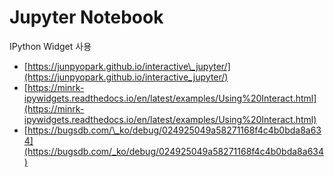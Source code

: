 # Jupyter Notebook

IPython Widget 사용

* [https://junpyopark.github.io/interactive\_jupyter/](https://junpyopark.github.io/interactive_jupyter/)
* [https://minrk-ipywidgets.readthedocs.io/en/latest/examples/Using%20Interact.html](https://minrk-ipywidgets.readthedocs.io/en/latest/examples/Using%20Interact.html)
* [https://bugsdb.com/\_ko/debug/024925049a58271168f4c4b0bda8a634](https://bugsdb.com/_ko/debug/024925049a58271168f4c4b0bda8a634)

